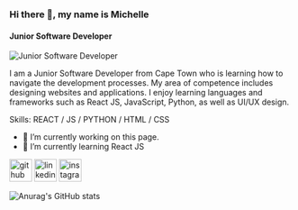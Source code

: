 

### Hi there 👋, my name is Michelle
#### Junior Software Developer
![Junior Software Developer](https://media.licdn.com/dms/image/D4D16AQFEiqFzaucZ0Q/profile-displaybackgroundimage-shrink_350_1400/0/1692778733863?e=1698278400&v=beta&t=Txi1I6T5FvkW3RAka3BQWjWu9BNApLZUiFT0iSn8oFI)

I am a Junior Software Developer from Cape Town who is learning how to navigate the development processes. My area of competence includes designing websites and applications. I enjoy learning languages and frameworks such as React JS, JavaScript, Python, as well as UI/UX design.

Skills: REACT / JS / PYTHON / HTML / CSS

- 🔭 I’m currently working on this page. 
- 🌱 I’m currently learning React JS 


[<img src='https://cdn.jsdelivr.net/npm/simple-icons@3.0.1/icons/github.svg' alt='github' height='40'>](https://github.com/MichelleGoba)  [<img src='https://cdn.jsdelivr.net/npm/simple-icons@3.0.1/icons/linkedin.svg' alt='linkedin' height='40'>](https://www.linkedin.com/in/www.linkedin.com/in/michelle-goba-12955ba2/)  [<img src='https://cdn.jsdelivr.net/npm/simple-icons@3.0.1/icons/instagram.svg' alt='instagram' height='40'>](https://www.instagram.com/michelle_goba_/)  



![Anurag's GitHub stats](https://github-readme-stats.vercel.app/api?username=MichelleGoba&show_icons=true&theme=radical)
